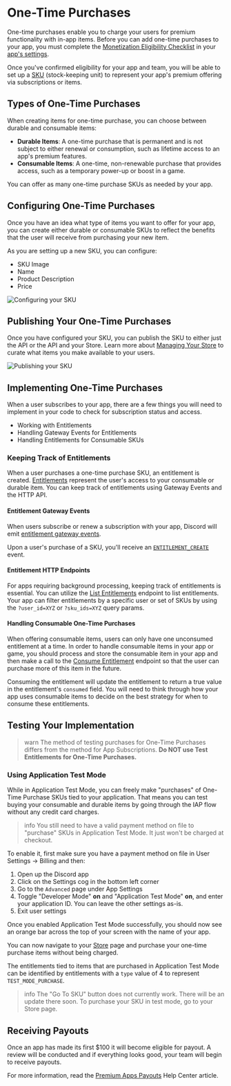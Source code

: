# One-Time Purchases

One-time purchases enable you to charge your users for premium functionality with in-app items. Before you can add one-time purchases to your app, you must complete the [Monetization Eligibility Checklist](#DOCS_MONETIZATION_OVERVIEW/eligibility-checklist) in your [app's settings](https://discord.com/developers/applications).

Once you've confirmed eligibility for your app and team, you will be able to set up a [SKU](#DOCS_MONETIZATION_SKUS) (stock-keeping unit) to represent your app's premium offering via subscriptions or items.

## Types of One-Time Purchases

When creating items for one-time purchase, you can choose between durable and consumable items:

- **Durable Items**: A one-time purchase that is permanent and is not subject to either renewal or consumption, such as lifetime access to an app's premium features.
- **Consumable Items**: A one-time, non-renewable purchase that provides access, such as a temporary power-up or boost in a game.

You can offer as many one-time purchase SKUs as needed by your app.

## Configuring One-Time Purchases

Once you have an idea what type of items you want to offer for your app, you can create either durable or consumable SKUs to reflect the benefits that the user will receive from purchasing your new item.

As you are setting up a new SKU, you can configure:

- SKU Image
- Name
- Product Description
- Price

![Configuring your SKU](sku-configure.png)

## Publishing Your One-Time Purchases

Once you have configured your SKU, you can publish the SKU to either just the API or the API and your Store. Learn more about [Managing Your Store](#DOCS_MONETIZATION_MANAGING_YOUR_STORE) to curate what items you make available to your users.

![Publishing your SKU](sku-publish.png)

## Implementing One-Time Purchases

When a user subscribes to your app, there are a few things you will need to implement in your code to check for subscription status and access.

- Working with Entitlements
- Handling Gateway Events for Entitlements
- Handling Entitlements for Consumable SKUs

### Keeping Track of Entitlements

When a user purchases a one-time purchase SKU, an entitlement is created. [Entitlements](#DOCS_MONETIZATION_ENTITLEMENTS) represent the user's access to your consumable or durable item. You can keep track of entitlements using  Gateway Events and the HTTP API.

#### Entitlement Gateway Events

When users subscribe or renew a subscription with your app, Discord will emit [entitlement gateway events](#DOCS_MONETIZATION_ENTITLEMENTS/gateway-events).

Upon a user's purchase of a SKU, you'll receive an [`ENTITLEMENT_CREATE`](#DOCS_MONETIZATION_ENTITLEMENTS/new-entitlement) event.

#### Entitlement HTTP Endpoints

For apps requiring background processing, keeping track of entitlements is essential. You can utilize the [List Entitlements](#DOCS_MONETIZATION_ENTITLEMENTS/list-entitlements) endpoint to list entitlements. Your app can filter entitlements by a specific user or set of SKUs by using the `?user_id=XYZ` or `?sku_ids=XYZ` query params.

#### Handling Consumable One-Time Purchases

When offering consumable items, users can only have one unconsumed entitlement at a time. In order to handle consumable items in your app or game, you should process and store the consumable item in your app and then make a call to the [Consume Entitlement](#DOCS_MONETIZATION_ENTITLEMENTS/consume-an-entitlement) endpoint so that the user can purchase more of this item in the future.

Consuming the entitlement will update the entitlement to return a true value in the entitlement's `consumed` field. You will need to think through how your app uses consumable items to decide on the best strategy for when to consume these entitlements.

## Testing Your Implementation

> warn
> The method of testing purchases for One-Time Purchases differs from the method for App Subscriptions. **Do NOT use Test Entitlements for One-Time Purchases.**

### Using Application Test Mode

While in Application Test Mode, you can freely make "purchases" of One-Time Purchase SKUs tied to your application. That means you can test buying your consumable and durable items by going through the IAP flow without any credit card charges.

> info
> You still need to have a valid payment method on file to "purchase" SKUs in Application Test Mode. It just won't be charged at checkout.

To enable it, first make sure you have a payment method on file in User Settings -> Billing and then:

1. Open up the Discord app
2. Click on the Settings cog in the bottom left corner
3. Go to the `Advanced` page under App Settings
4. Toggle "Developer Mode" **on** and "Application Test Mode" **on**, and enter your application ID. You can leave the other settings as-is.
5. Exit user settings

Once you enabled Application Test Mode successfully, you should now see an orange bar across the top of your screen with the name of your app.

You can now navigate to your [Store](#DOCS_MONETIZATION_MANAGING_YOUR_STORE) page and purchase your one-time purchase items without being charged.

The entitlements tied to items that are purchased in Application Test Mode can be identified by entitlements with a `type` value of 4 to represent `TEST_MODE_PURCHASE`.

> info
> The "Go To SKU" button does not currently work. There will be an update there soon. To purchase your SKU in test mode, go to your Store page.

## Receiving Payouts

Once an app has made its first $100 it will become eligible for payout. A review will be conducted and if everything looks good, your team will begin to receive payouts.

For more information, read the [Premium Apps Payouts](https://support-dev.discord.com/hc/articles/17299902720919) Help Center article.
